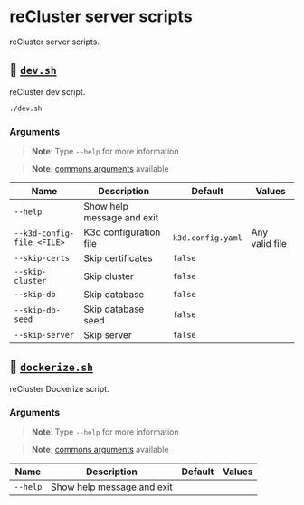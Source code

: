 <!-- markdownlint-disable MD024 -->

# reCluster server scripts

reCluster server scripts.

## :bookmark_tabs: [`dev.sh`](./dev.sh)

reCluster dev script.

```sh
./dev.sh
```

### Arguments

> **Note**: Type `--help` for more information

> **Note**: [commons arguments](../../scripts/README.md#commons-arguments) available

| **Name**                   | **Description**            | **Default**       | **Values**     |
| -------------------------- | -------------------------- | ----------------- | -------------- |
| `--help`                   | Show help message and exit |
| `--k3d-config-file <FILE>` | K3d configuration file     | `k3d.config.yaml` | Any valid file |
| `--skip-certs`             | Skip certificates          | `false`           |
| `--skip-cluster`           | Skip cluster               | `false`           |
| `--skip-db`                | Skip database              | `false`           |
| `--skip-db-seed`           | Skip database seed         | `false`           |
| `--skip-server`            | Skip server                | `false`           |

## :bookmark_tabs: [`dockerize.sh`](./dockerize.sh)

reCluster Dockerize script.

### Arguments

> **Note**: Type `--help` for more information

> **Note**: [commons arguments](../../scripts/README.md#commons-arguments) available

| **Name** | **Description**            | **Default** | **Values** |
| -------- | -------------------------- | ----------- | ---------- |
| `--help` | Show help message and exit |
